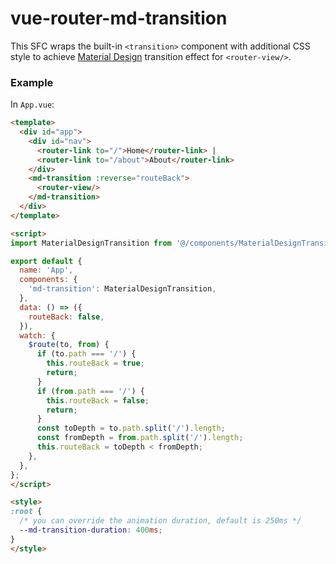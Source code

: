 # vue-router-md-transition

This SFC wraps the built-in `<transition>` component with additional CSS style to achieve [Material Design](https://material.io/design/navigation/navigation-transitions.html#hierarchical-transitions) transition effect for `<router-view/>`.

### Example

In `App.vue`:

```html
<template>
  <div id="app">
    <div id="nav">
      <router-link to="/">Home</router-link> |
      <router-link to="/about">About</router-link>
    </div>
    <md-transition :reverse="routeBack">
      <router-view/>
    </md-transition>
  </div>
</template>

<script>
import MaterialDesignTransition from '@/components/MaterialDesignTransition.vue';

export default {
  name: 'App',
  components: {
    'md-transition': MaterialDesignTransition,
  },
  data: () => ({
    routeBack: false,
  }),
  watch: {
    $route(to, from) {
      if (to.path === '/') {
        this.routeBack = true;
        return;
      }
      if (from.path === '/') {
        this.routeBack = false;
        return;
      }
      const toDepth = to.path.split('/').length;
      const fromDepth = from.path.split('/').length;
      this.routeBack = toDepth < fromDepth;
    },
  },
};
</script>

<style>
:root {
  /* you can override the animation duration, default is 250ms */
  --md-transition-duration: 400ms;
}
</style>
```
